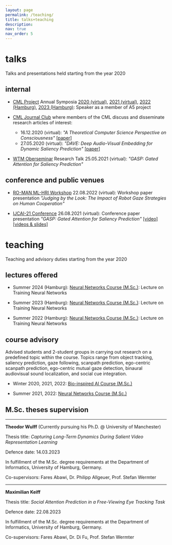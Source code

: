 ```yaml
---
layout: page
permalink: /teaching/
title: talks+teaching
description:
nav: true
nav_order: 5
---
```


# talks

Talks and presentations held starting from the year 2020

## internal

* [CML Project](https://www.crossmodal-learning.org/) Annual Symposia [2020 (virtual)](https://www.crossmodal-learning.org/events/2020-11-autumn-school.html), [2021 (virtual)](https://www.crossmodal-learning.org/events/2021-11-autumn-school.html), [2022 (Hamburg)](https://www.crossmodal-learning.org/events/2022-09-summer-school.html), [2023 (Hamburg)](https://www.crossmodal-learning.org/events/2023-09-summer-school.html): Speaker as a member of A5 project

* [CML Journal Club](https://www.crossmodal-learning.org/events/cml-journal-club.html) where members of the CML discuss and disseminate research articles of interest:
  * 16.12.2020 (virtual): *"A Theoretical Computer Science Perspective on Consciousness"* [\[paper\]](https://arxiv.org/pdf/2011.09850.pdf)
  * 27.05.2020 (virtual): *"DAVE: Deep Audio-Visual Embedding for Dynamic Saliency Prediction"* [\[paper\]](https://arxiv.org/pdf/1905.10693.pdf)

* [WTM Oberseminar](https://www.inf.uni-hamburg.de/en/inst/ab/wtm/teaching/seminar.html) Research Talk 25.05.2021 (virtual): *"GASP: Gated Attention for Saliency Prediction"*


## conference and public venues

* [RO-MAN ML-HRI Workshop](https://ml-hri2022.ivai.onl/) 22.08.2022 (virtual): Workshop paper presentation *"Judging by the Look: The Impact of Robot Gaze Strategies on Human Cooperation"*

* [IJCAI-21 Conference](https://ijcai-21.org/) 26.08.2021 (virtual): Conference paper presentation *"GASP: Gated Attention for Saliency Prediction"* <d-cite key="abawi2021gasp"></d-cite> [\[video\]](https://www.youtube.com/watch?v=e4HFTmEgirk&t=35s&ab_channel=KnowledgeTechnology%2CUniversityofHamburg) [\[videos & slides\]](https://ijcai-21.org/videos-slides/?video=4524)


# teaching

Teaching and advisory duties starting from the year 2020

## lectures offered

* Summer 2024 (Hamburg):             [Neural Networks Course (M.Sc.)](https://www.stine.uni-hamburg.de/scripts/mgrqispi.dll?APPNAME=CampusNet&PRGNAME=COURSEDETAILS&ARGUMENTS=-N000000000000002,-N000702,-N0,-N388826028509933,-N388826028541934,-N0,-N0,-N0): Lecture on Training Neural Networks

* Summer 2023 (Hamburg):             [Neural Networks Course (M.Sc.)](https://www.stine.uni-hamburg.de/scripts/mgrqispi.dll?APPNAME=CampusNet&PRGNAME=COURSEDETAILS&ARGUMENTS=-N000000000000002,-N000685,-N0,-N384954019936821,-N384954019938822,-N0,-N0,-N0): Lecture on Training Neural Networks

* Summer 2022 (Hamburg):             [Neural Networks Course (M.Sc.)](https://www.stine.uni-hamburg.de/scripts/mgrqispi.dll?APPNAME=CampusNet&PRGNAME=COURSEDETAILS&ARGUMENTS=-N000000000000002,-N000663,-N0,-N381584258079208,-N381584258089209,-N0,-N0,-N0): Lecture on Training Neural Networks


## course advisory

Advised students and 2-student groups in carrying out research on a predefined topic within the course. Topics range from object tracking, saliency prediction, gaze following, scanpath prediction, ego-centric scanpath prediction, ego-centric mutual gaze detection, binaural audiovisual sound localization, and social cue integration. 

* Winter 2020, 2021, 2022:   [Bio-inspired AI Course (M.Sc.)](https://www.stine.uni-hamburg.de/scripts/mgrqispi.dll?APPNAME=CampusNet&PRGNAME=COURSEDETAILS&ARGUMENTS=-N000000000000002,-N000677,-N0,-N383404811883699,-N383404811822700,-N0,-N0,-N0)
  
* Summer 2021, 2022:         [Neural Networks Course (M.Sc.)](https://www.stine.uni-hamburg.de/scripts/mgrqispi.dll?APPNAME=CampusNet&PRGNAME=COURSEDETAILS&ARGUMENTS=-N000000000000002,-N000663,-N0,-N381584258074212,-N381584258029213,-N0,-N0,-N0)


## M.Sc. theses supervision

------------------------------------------------------------------------------------------------------------------------------------------

**Theodor Wulff** (Currently pursuing his Ph.D. @ University of Manchester)

Thesis title: *Capturing Long-Term Dynamics During Salient Video Representation Learning*

Defence date: 14.03.2023

In fulfillment of the M.Sc. degree requirements at the Department of Informatics, University of Hamburg, Germany.

Co-supervisors: Fares Abawi, Dr. Philipp Allgeuer, Prof. Stefan Wermter

------------------------------------------------------------------------------------------------------------------------------------------

**Maximilian Keiff**

Thesis title: *Social Attention Prediction in a Free-Viewing Eye Tracking Task*

Defence date: 22.08.2023

In fulfillment of the M.Sc. degree requirements at the Department of Informatics, University of Hamburg, Germany.

Co-supervisors: Fares Abawi, Dr. Di Fu, Prof. Stefan Wermter 

